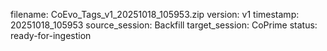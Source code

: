 filename: CoEvo_Tags_v1_20251018_105953.zip
version: v1
timestamp: 20251018_105953
source_session: Backfill
target_session: CoPrime
status: ready-for-ingestion
